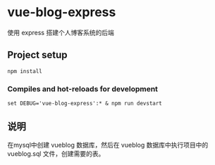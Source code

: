 # vue-blog-express

使用 express 搭建个人博客系统的后端

## Project setup

```
npm install
```

### Compiles and hot-reloads for development

```
set DEBUG='vue-blog-express':* & npm run devstart
```

## 说明

在mysql中创建 vueblog 数据库，然后在 vueblog 数据库中执行项目中的 vueblog.sql 文件，创建需要的表。
